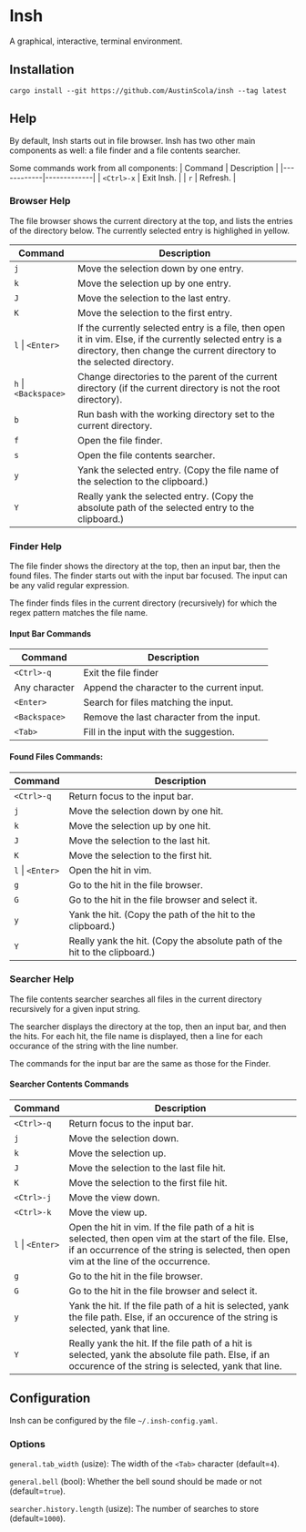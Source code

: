 # Insh

A graphical, interactive, terminal environment.

## Installation
```
cargo install --git https://github.com/AustinScola/insh --tag latest
```

## Help

By default, Insh starts out in file browser. Insh has two other main components as well: a file
finder and a file contents searcher.

Some commands work from all components:
| Command    | Description |
|------------|-------------|
| `<Ctrl>-x` | Exit Insh.  |
| `r`        | Refresh.    |

### Browser Help

The file browser shows the current directory at the top, and lists the entries of the directory
below. The currently selected entry is highlighed in yellow.

| Command              | Description                                                                                                                                                                        |
|----------------------|------------------------------------------------------------------------------------------------------------------------------------------------------------------------------------|
| `j`                  | Move the selection down by one entry.                                                                                                                                              |
| `k`                  | Move the selection up by one entry.                                                                                                                                                |
| `J`                  | Move the selection to the last entry.                                                                                                                                              |
| `K`                  | Move the selection to the first entry.                                                                                                                                             |
| `l` \| `<Enter>`     | If the currently selected entry is a file, then open it in vim. Else, if the currently selected entry is a directory, then change the current directory to the selected directory. |
| `h` \| `<Backspace>` | Change directories to the parent of the current directory (if the current directory is not the root directory).                                                                    |
| `b`                  | Run bash with the working directory set to the current directory.                                                                                                                  |
| `f`                  | Open the file finder.                                                                                                                                                              |
| `s`                  | Open the file contents searcher.                                                                                                                                                   |
| `y`                  | Yank the selected entry. (Copy the file name of the selection to the clipboard.)                                                                                                   |
| `Y`                  | Really yank the selected entry. (Copy the absolute path of the selected entry to the clipboard.)                                                                                   |


### Finder Help

The file finder shows the directory at the top, then an input bar, then the found files. The finder
starts out with the input bar focused. The input can be any valid regular expression.

The finder finds files in the current directory (recursively) for which the regex pattern matches
the file name.

#### Input Bar Commands
| Command       | Description                                |
|---------------|--------------------------------------------|
| `<Ctrl>-q`    | Exit the file finder                       |
| Any character | Append the character to the current input. |
| `<Enter>`     | Search for files matching the input.       |
| `<Backspace>` | Remove the last character from the input.  |
| `<Tab>`       | Fill in the input with the suggestion.     |

#### Found Files Commands:
| Command          | Description                                                                |
|------------------|----------------------------------------------------------------------------|
| `<Ctrl>-q`       | Return focus to the input bar.                                             |
| `j`              | Move the selection down by one hit.                                        |
| `k`              | Move the selection up by one hit.                                          |
| `J`              | Move the selection to the last hit.                                        |
| `K`              | Move the selection to the first hit.                                       |
| `l` \| `<Enter>` | Open the hit in vim.                                                       |
| `g`              | Go to the hit in the file browser.                                         |
| `G`              | Go to the hit in the file browser and select it.                           |
| `y`              | Yank the hit. (Copy the path of the hit to the clipboard.)                 |
| `Y`              | Really yank the hit. (Copy the absolute path of the hit to the clipboard.) |

### Searcher Help

The file contents searcher searches all files in the current directory recursively for a given input
string.

The searcher displays the directory at the top, then an input bar, and then the hits. For each hit,
the file name is displayed, then a line for each occurance of the string with the line number.

The commands for the input bar are the same as those for the Finder.

#### Searcher Contents Commands
| Command          | Description                                                                                                                                                                                        |
|------------------|----------------------------------------------------------------------------------------------------------------------------------------------------------------------------------------------------|
| `<Ctrl>-q`       | Return focus to the input bar.                                                                                                                                                                     |
| `j`              | Move the selection down.                                                                                                                                                                           |
| `k`              | Move the selection up.                                                                                                                                                                             |
| `J`              | Move the selection to the last file hit.                                                                                                                                                           |
| `K`              | Move the selection to the first file hit.                                                                                                                                                          |
| `<Ctrl>-j`       | Move the view down.                                                                                                                                                                                |
| `<Ctrl>-k`       | Move the view up.                                                                                                                                                                                  |
| `l` \| `<Enter>` | Open the hit in vim. If the file path of a hit is selected, then open vim at the start of the file. Else, if an occurrence of the string is selected, then open vim at the line of the occurrence. |
| `g`              | Go to the hit in the file browser.                                                                                                                                                                 |
| `G`              | Go to the hit in the file browser and select it.                                                                                                                                                   |
| `y`              | Yank the hit. If the file path of a hit is selected, yank the file path. Else, if an occurence of the string is selected, yank that line.                                                          |
| `Y`              | Really yank the hit. If the file path of a hit is selected, yank the absolute file path. Else, if an occurence of the string is selected, yank that line.                                      |


## Configuration

Insh can be configured by the file `~/.insh-config.yaml`.

### Options

`general.tab_width` (usize): The width of the `<Tab>` character (default=`4`).

`general.bell` (bool): Whether the bell sound should be made or not (default=`true`).

`searcher.history.length` (usize): The number of searches to store (default=`1000`).

